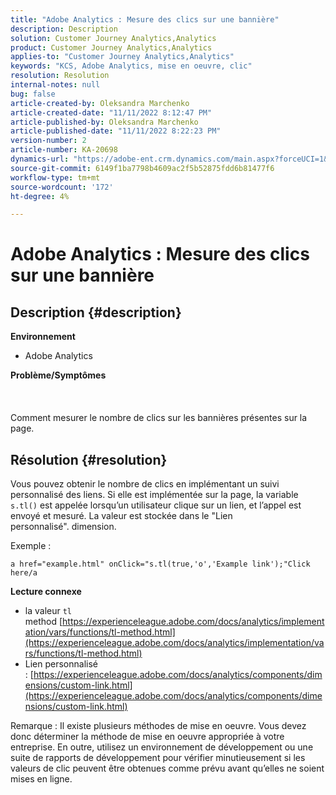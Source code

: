 ```yaml
---
title: "Adobe Analytics : Mesure des clics sur une bannière"
description: Description
solution: Customer Journey Analytics,Analytics
product: Customer Journey Analytics,Analytics
applies-to: "Customer Journey Analytics,Analytics"
keywords: "KCS, Adobe Analytics, mise en oeuvre, clic"
resolution: Resolution
internal-notes: null
bug: false
article-created-by: Oleksandra Marchenko
article-created-date: "11/11/2022 8:12:47 PM"
article-published-by: Oleksandra Marchenko
article-published-date: "11/11/2022 8:22:23 PM"
version-number: 2
article-number: KA-20698
dynamics-url: "https://adobe-ent.crm.dynamics.com/main.aspx?forceUCI=1&pagetype=entityrecord&etn=knowledgearticle&id=d97cb833-fd61-ed11-9561-6045bd006b25"
source-git-commit: 6149f1ba7798b4609ac2f5b52875fdd6b81477f6
workflow-type: tm+mt
source-wordcount: '172'
ht-degree: 4%

---
```


# Adobe Analytics : Mesure des clics sur une bannière

## Description {#description}

<b>Environnement</b>
- Adobe Analytics

<b>Problème/Symptômes </b><br><br> <br><br>Comment mesurer le nombre de clics sur les bannières présentes sur la page.

## Résolution {#resolution}


Vous pouvez obtenir le nombre de clics en implémentant un suivi personnalisé des liens. Si elle est implémentée sur la page, la variable `s.tl()` est appelée lorsqu’un utilisateur clique sur un lien, et l’appel est envoyé et mesuré. La valeur est stockée dans le &quot;Lien personnalisé&quot;. dimension.

Exemple :


```
a href="example.html" onClick="s.tl(true,'o','Example link');"Click here/a
```


<b>Lecture connexe</b>

- la valeur `tl` method [https://experienceleague.adobe.com/docs/analytics/implementation/vars/functions/tl-method.html](https://experienceleague.adobe.com/docs/analytics/implementation/vars/functions/tl-method.html)
- Lien personnalisé : [https://experienceleague.adobe.com/docs/analytics/components/dimensions/custom-link.html](https://experienceleague.adobe.com/docs/analytics/components/dimensions/custom-link.html)


Remarque : Il existe plusieurs méthodes de mise en oeuvre. Vous devez donc déterminer la méthode de mise en oeuvre appropriée à votre entreprise. En outre, utilisez un environnement de développement ou une suite de rapports de développement pour vérifier minutieusement si les valeurs de clic peuvent être obtenues comme prévu avant qu’elles ne soient mises en ligne.
